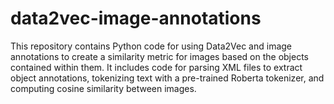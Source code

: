 # data2vec-image-annotations
 This repository contains Python code for using Data2Vec and image annotations to create a similarity metric for images based on the objects contained within them. It includes code for parsing XML files to extract object annotations, tokenizing text with a pre-trained Roberta tokenizer, and computing cosine similarity between images.
